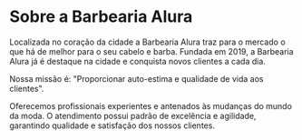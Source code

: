 <h1>Sobre a Barbearia Alura</h1>

<p>Localizada no coração da cidade a Barbearia Alura traz para o mercado o que há de melhor para o seu cabelo e barba.
Fundada em 2019, a Barbearia Alura já é destaque na cidade e conquista novos clientes a cada dia.</p>

<p>Nossa missão é: "Proporcionar auto-estima e qualidade de vida aos clientes".</p>

<p>Oferecemos profissionais experientes e antenados às mudanças do mundo da moda. O atendimento possui padrão de excelência
e agilidade, garantindo qualidade e satisfação dos nossos clientes.</p>
